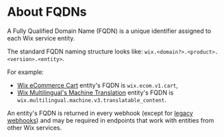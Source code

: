 # About FQDNs

A Fully Qualified Domain Name (FQDN) is a unique identifier assigned to each Wix service entity.

The standard FQDN naming structure looks like: `wix.<domain?>.<product>.<version>.<entity>`.

For example:
- [Wix eCommerce Cart](https://dev.wix.com/docs/rest/business-solutions/e-commerce/cart/introduction) entity's FQDN is `wix.ecom.v1.cart`,
- [Wix Multilingual's Machine Translation](https://dev.wix.com/docs/rest/business-management/multilingual/machine-translation/introduction) entity's FQDN is `wix.multilingual.machine.v3.translatable_content`.

An entity's FQDN is returned in every webhook (except for [legacy webhooks]()) and may be required in endpoints that work with entities from other Wix services.
